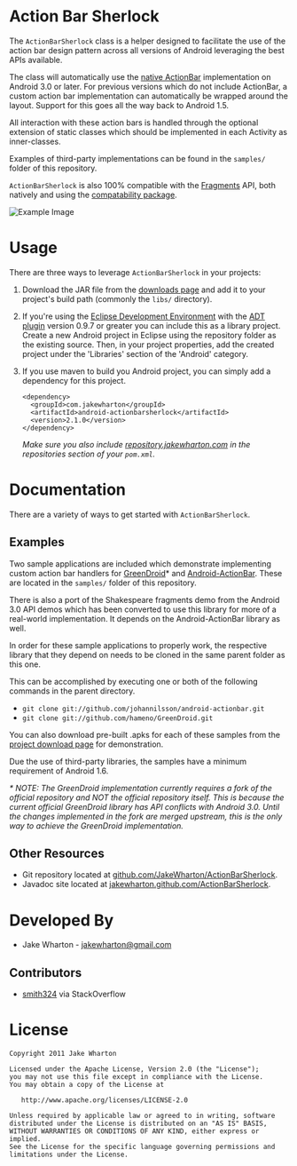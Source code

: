 Action Bar Sherlock
===================

The `ActionBarSherlock` class is a helper designed to facilitate the use of
the action bar design pattern across all versions of Android leveraging the
best APIs available.

The class will automatically use the [native ActionBar][1] implementation on
Android 3.0 or later. For previous versions which do not include ActionBar, a
custom action bar implementation can automatically be wrapped around the
layout. Support for this goes all the way back to Android 1.5.

All interaction with these action bars is handled through the optional
extension of static classes which should be implemented in each Activity as
inner-classes.

Examples of third-party implementations can be found in the `samples/` folder
of this repository.

`ActionBarSherlock` is also 100% compatible with the [Fragments][2] API, both
natively and using the [compatability package][3].

![Example Image][4]



Usage
=====

There are three ways to leverage `ActionBarSherlock` in your projects:

 1. Download the JAR file from the [downloads page][5] and add it to your
    project's build path (commonly the `libs/` directory).
 2. If you're using the [Eclipse Development Environment][6] with the [ADT
    plugin][7] version 0.9.7 or greater you can include this as a library
    project. Create a new Android project in Eclipse using the repository folder
    as the existing source. Then, in your project properties, add the created
    project under the 'Libraries' section of the 'Android' category.
 3. If you use maven to build you Android project, you can simply add a
    dependency for this project.
    
        <dependency>
          <groupId>com.jakewharton</groupId>
          <artifactId>android-actionbarsherlock</artifactId>
          <version>2.1.0</version>
        </dependency>
    
    *Make sure you also include [repository.jakewharton.com][8] in the
    repositories section of your `pom.xml`.*



Documentation
=============

There are a variety of ways to get started with `ActionBarSherlock`.


Examples
--------

Two sample applications are included which demonstrate implementing custom
action bar handlers for [GreenDroid][9]* and [Android-ActionBar][10]. These are
located in the `samples/` folder of this repository.

There is also a port of the Shakespeare fragments demo from the Android 3.0 API
demos which has been converted to use this library for more of a real-world
implementation. It depends on the Android-ActionBar library as well.

In order for these sample applications to properly work, the respective library
that they depend on needs to be cloned in the same parent folder as this one.

This can be accomplished by executing one or both of the following commands in
the parent directory.

 * `git clone git://github.com/johannilsson/android-actionbar.git`
 * `git clone git://github.com/hameno/GreenDroid.git`

You can also download pre-built .apks for each of these samples from the
[project download page][11] for demonstration.

Due the use of third-party libraries, the samples have a minimum requirement of
Android 1.6.

_* NOTE: The GreenDroid implementation currently requires a fork of the official
repository and NOT the official repository itself. This is because the current
official GreenDroid library has API conflicts with Android 3.0. Until the changes
implemented in the fork are merged upstream, this is the only way to achieve
the GreenDroid implementation._


Other Resources
---------------

 * Git repository located at [github.com/JakeWharton/ActionBarSherlock][12].
 * Javadoc site located at [jakewharton.github.com/ActionBarSherlock][13].



Developed By
============

* Jake Wharton - <jakewharton@gmail.com>


Contributors
------------

 * [smith324](http://stackoverflow.com/users/413575/smith324) via StackOverflow



License
=======

    Copyright 2011 Jake Wharton

    Licensed under the Apache License, Version 2.0 (the "License");
    you may not use this file except in compliance with the License.
    You may obtain a copy of the License at

       http://www.apache.org/licenses/LICENSE-2.0

    Unless required by applicable law or agreed to in writing, software
    distributed under the License is distributed on an "AS IS" BASIS,
    WITHOUT WARRANTIES OR CONDITIONS OF ANY KIND, either express or implied.
    See the License for the specific language governing permissions and
    limitations under the License.





 [1]: http://developer.android.com/guide/topics/ui/actionbar.html
 [2]: http://developer.android.com/guide/topics/fundamentals/fragments.html
 [3]: http://android-developers.blogspot.com/2011/03/fragments-for-all.html
 [4]: http://img.jakewharton.com/ActionBarSherlock01.png
 [5]: https://github.com/JakeWharton/ActionBarSherlock/downloads
 [6]: http://www.eclipse.org
 [7]: http://developer.android.com/sdk/eclipse-adt.html
 [8]: http://repository.jakewharton.com
 [9]: https://github.com/hameno/GreenDroid
 [10]: https://github.com/johannilsson/android-actionbar
 [11]: https://github.com/JakeWharton/ActionBarSherlock/downloads
 [12]: https://github.com/JakeWharton/ActionBarSherlock/
 [13]: http://jakewharton.github.com/ActionBarSherlock/
